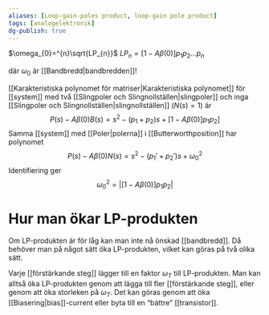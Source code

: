```yaml
---
aliases: [Loop-gain-poles product, loop-gain pole product]
tags: [analogelektronik]
dg-publish: true
---
```


$\omega_{0}=^{n}\sqrt{LP_{n}}$ 
$LP_{n}=[1-A \beta(0)]p_{1}p_{2}...p_{n}$

där $\omega_{0}$ är [[Bandbredd|bandbredden]]!

[[Karakteristiska polynomet för matriser|Karakteristiska polynomet]] för [[system]] med två [[Slingpoler och Slingnollställen|slingpoler]] och inga [[Slingpoler och Slingnollställen|slingnollställen]] $(N(s)=1)$ är
$$P(s)-A \beta(0)B(s) =s^{2}-(p_{1}+p_{2})s+[1-A \beta(0)]p_{1}p_{2}]$$
Samma [[system]] med [[Poler|polerna]] i [[Butterworthposition]] har polynomet
$$P(s)-A \beta(0)N(s)=s^{2}-(p_{1}'+p_{2}')s+\omega_{0}^{2}$$
Identifiering ger 
$$\omega_{0}^{2}=\left|[1-A \beta(0)]p_{1}p_{2}\right|$$

# Hur man ökar LP-produkten
Om LP-produkten är för låg kan man inte nå önskad [[bandbredd]]. Då behöver man på något sätt öka LP-produkten, vilket kan göras på två olika sätt.

Varje [[förstärkande steg]] lägger till en faktor $\omega_{T}$ till LP-produkten. Man kan alltså öka LP-produkten genom att lägga till fler [[förstärkande steg]], eller genom att öka storleken på $\omega_{T}$. Det kan göras genom att öka [[Biasering|bias]]-current eller byta till en “bättre” [[transistor]].

